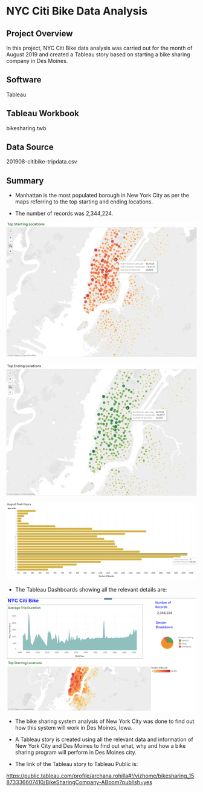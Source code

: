 # NYC Citi Bike Data Analysis

## Project Overview
In this project, NYC Citi Bike data analysis was carried out for the month of August 2019 and created a Tableau story based on 
starting a bike sharing company in Des Moines.

## Software
Tableau

## Tableau Workbook
bikesharing.twb

## Data Source
201908-citibike-tripdata.csv

## Summary 

- Manhattan is the most populated borough in New York City as per the maps referring to the top starting and ending locations.

- The number of records was 2,344,224.


![alt text](images/top_starting.png)



![alt text](images/top_ending.png)



![alt text](images/august_peak_hour.png)



- The Tableau Dashboards showing all the relevant details are:


![alt text](images/dash1.png)



- The bike sharing system analysis of New York City was done to find out how this system will work in Des Moines, Iowa.

- A Tableau story is created using all the relevant data and information of New York City and Des Moines to find out what, why and how a bike sharing program will perform in Des  Moines city.

- The link of the Tableau story to Tableau Public is: 

https://public.tableau.com/profile/archana.rohilla#!/vizhome/bikesharing_15873336607410/BikeSharingCompany-ABoom?publish=yes